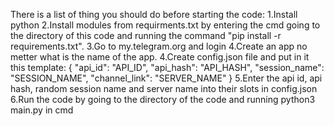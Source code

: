 There is a list of thing you should do before starting the code:
1.Install python
2.Install modules from requirments.txt by entering the cmd going to the directory of this code and running the command "pip install -r requirements.txt".
3.Go to my.telegram.org and login
4.Create an app no metter what is the name of the app.
4.Create config.json file and put in it this template:
{
    "api_id": "API_ID",
    "api_hash": "API_HASH",
    "session_name": "SESSION_NAME",
    "channel_link": "SERVER_NAME"
  }
5.Enter the api id, api hash, random session name and server name into their slots in config.json
6.Run the code by going to the directory of the code and running python3 main.py in cmd